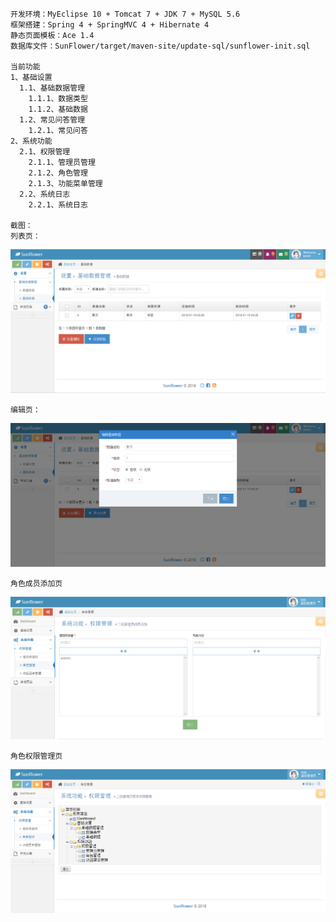     开发环境：MyEclipse 10 + Tomcat 7 + JDK 7 + MySQL 5.6
    框架搭建：Spring 4 + SpringMVC 4 + Hibernate 4
    静态页面模板：Ace 1.4
    数据库文件：SunFlower/target/maven-site/update-sql/sunflower-init.sql

    当前功能
    1、基础设置
      1.1、基础数据管理
        1.1.1、数据类型
        1.1.2、基础数据
      1.2、常见问答管理
      	1.2.1、常见问答
    2、系统功能
      2.1、权限管理
        2.1.1、管理员管理
        2.1.2、角色管理
        2.1.3、功能菜单管理
      2.2、系统日志
        2.2.1、系统日志

    截图：
    列表页：
![Image text](https://github.com/nangongyanya/SunFlower/blob/master/target/maven-site/screenshot/列表页.png?raw=true)

    编辑页：
![Image text](https://github.com/nangongyanya/SunFlower/blob/master/target/maven-site/screenshot/编辑页.png?raw=true)

    角色成员添加页
![Image text](https://github.com/nangongyanya/SunFlower/blob/master/target/maven-site/screenshot/角色成员添加页.png?raw=true)

    角色权限管理页
![Image text](https://github.com/nangongyanya/SunFlower/blob/master/target/maven-site/screenshot/角色权限管理页.png?raw=true)